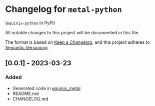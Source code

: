 # Changelog for `metal-python` 

(`equinix-python` in PyPI)

All notable changes to this project will be documented in this file.

The format is based on [Keep a Changelog](https://keepachangelog.com/en/1.0.0/), and this project adheres to [Semantic Versioning](https://semver.org/spec/v2.0.0.html).

## [0.0.1] - 2023-03-23

### Added

- Generated code in [equinix_metal](equinix_metal)
- README.md
- CHANGELOG.md
